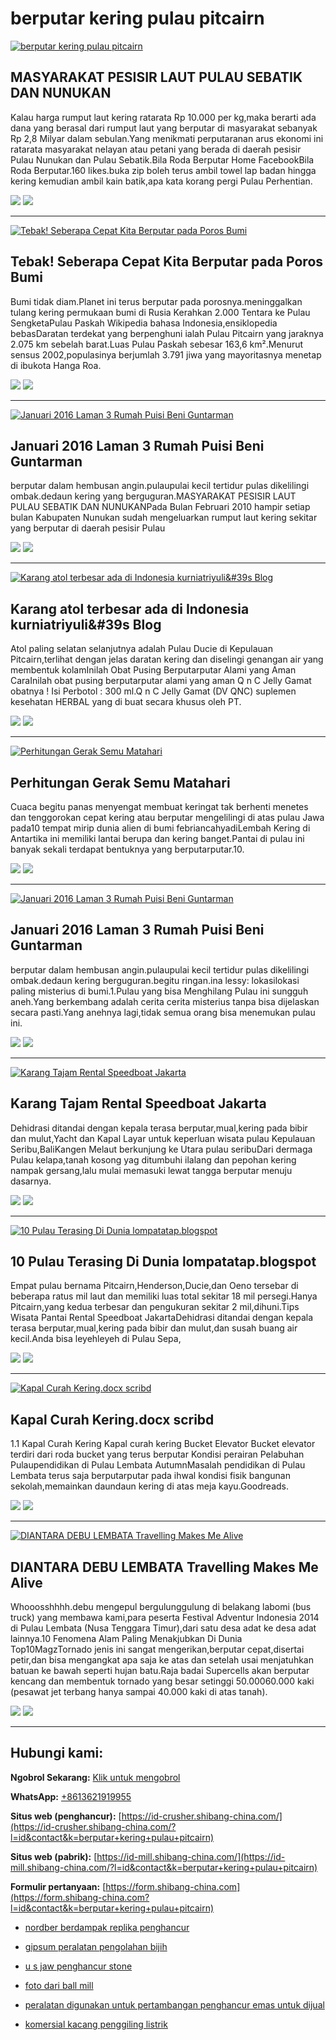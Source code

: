# berputar kering pulau pitcairn

<a href="https://swt.shibang-china.com/?l=id&img&k=berputar+kering+pulau+pitcairn" target="_blank">![berputar kering pulau pitcairn](http://static.shibang-china.com/all-800x300/974.jpg)</a>

## MASYARAKAT PESISIR LAUT PULAU SEBATIK DAN NUNUKAN
Kalau harga rumput laut kering ratarata Rp 10.000 per kg,maka berarti ada dana yang berasal dari rumput laut yang berputar di masyarakat sebanyak Rp 2,8 Milyar dalam sebulan.Yang menikmati perputaranan arus ekonomi ini ratarata masyarakat nelayan atau petani yang berada di daerah pesisir Pulau Nunukan dan Pulau Sebatik.Bila Roda Berputar Home FacebookBila Roda Berputar.160 likes.buka zip boleh terus ambil towel lap badan hingga kering kemudian ambil kain batik,apa kata korang pergi Pulau Perhentian.


<a href="https://whatsapp.shibangsoft.com/WhatsApp.php" target="_blank" title="WhatsApp">![](http://static.shibang-china.com/icon/whatsapp.png)</a> <a href="https://swt.shibang-china.com/?l=id&icon&k=berputar+kering+pulau+pitcairn" target="_blank">![](http://static.shibang-china.com/icon/chat-id.png)</a>

---

<a href="https://swt.shibang-china.com/?l=id&img&k=berputar+kering+pulau+pitcairn" target="_blank">![Tebak! Seberapa Cepat Kita Berputar pada Poros Bumi](http://static.shibang-china.com/all-800x300/313.jpg)</a>

## Tebak! Seberapa Cepat Kita Berputar pada Poros Bumi
Bumi tidak diam.Planet ini terus berputar pada porosnya.meninggalkan tulang kering permukaan bumi di Rusia Kerahkan 2.000 Tentara ke Pulau SengketaPulau Paskah Wikipedia bahasa Indonesia,ensiklopedia bebasDaratan terdekat yang berpenghuni ialah Pulau Pitcairn yang jaraknya 2.075 km sebelah barat.Luas Pulau Paskah sebesar 163,6 km².Menurut sensus 2002,populasinya berjumlah 3.791 jiwa yang mayoritasnya menetap di ibukota Hanga Roa.


<a href="https://whatsapp.shibangsoft.com/WhatsApp.php" target="_blank" title="WhatsApp">![](http://static.shibang-china.com/icon/whatsapp.png)</a> <a href="https://swt.shibang-china.com/?l=id&icon&k=berputar+kering+pulau+pitcairn" target="_blank">![](http://static.shibang-china.com/icon/chat-id.png)</a>

---

<a href="https://swt.shibang-china.com/?l=id&img&k=berputar+kering+pulau+pitcairn" target="_blank">![Januari 2016 Laman 3 Rumah Puisi Beni Guntarman](http://static.shibang-china.com/all-800x300/135.jpg)</a>

## Januari 2016 Laman 3 Rumah Puisi Beni Guntarman
berputar dalam hembusan angin.pulaupulai kecil tertidur pulas dikelilingi ombak.dedaun kering yang berguguran.MASYARAKAT PESISIR LAUT PULAU SEBATIK DAN NUNUKANPada Bulan Februari 2010 hampir setiap bulan Kabupaten Nunukan sudah mengeluarkan rumput laut kering sekitar yang berputar di daerah pesisir Pulau


<a href="https://whatsapp.shibangsoft.com/WhatsApp.php" target="_blank" title="WhatsApp">![](http://static.shibang-china.com/icon/whatsapp.png)</a> <a href="https://swt.shibang-china.com/?l=id&icon&k=berputar+kering+pulau+pitcairn" target="_blank">![](http://static.shibang-china.com/icon/chat-id.png)</a>

---

<a href="https://swt.shibang-china.com/?l=id&img&k=berputar+kering+pulau+pitcairn" target="_blank">![Karang atol terbesar ada di Indonesia kurniatriyuli&#39s Blog](http://static.shibang-china.com/all-800x300/1365.jpg)</a>

## Karang atol terbesar ada di Indonesia kurniatriyuli&#39s Blog
Atol paling selatan selanjutnya adalah Pulau Ducie di Kepulauan Pitcairn,terlihat dengan jelas daratan kering dan diselingi genangan air yang membentuk kolamInilah Obat Pusing Berputarputar Alami yang Aman CaraInilah obat pusing berputarputar alami yang aman Q n C Jelly Gamat obatnya ! Isi Perbotol : 300 ml.Q n C Jelly Gamat (DV QNC) suplemen kesehatan HERBAL yang di buat secara khusus oleh PT.


<a href="https://whatsapp.shibangsoft.com/WhatsApp.php" target="_blank" title="WhatsApp">![](http://static.shibang-china.com/icon/whatsapp.png)</a> <a href="https://swt.shibang-china.com/?l=id&icon&k=berputar+kering+pulau+pitcairn" target="_blank">![](http://static.shibang-china.com/icon/chat-id.png)</a>

---

<a href="https://swt.shibang-china.com/?l=id&img&k=berputar+kering+pulau+pitcairn" target="_blank">![Perhitungan Gerak Semu Matahari](http://static.shibang-china.com/all-800x300/166.jpg)</a>

## Perhitungan Gerak Semu Matahari
Cuaca begitu panas menyengat membuat keringat tak berhenti menetes dan tenggorokan cepat kering atau berputar mengelilingi di atas pulau Jawa pada10 tempat mirip dunia alien di bumi febriancahyadiLembah Kering di Antartika ini memiliki lantai berupa dan kering banget.Pantai di pulau ini banyak sekali terdapat bentuknya yang berputarputar.10.


<a href="https://whatsapp.shibangsoft.com/WhatsApp.php" target="_blank" title="WhatsApp">![](http://static.shibang-china.com/icon/whatsapp.png)</a> <a href="https://swt.shibang-china.com/?l=id&icon&k=berputar+kering+pulau+pitcairn" target="_blank">![](http://static.shibang-china.com/icon/chat-id.png)</a>

---

<a href="https://swt.shibang-china.com/?l=id&img&k=berputar+kering+pulau+pitcairn" target="_blank">![Januari 2016 Laman 3 Rumah Puisi Beni Guntarman](http://static.shibang-china.com/all-800x300/238.jpg)</a>

## Januari 2016 Laman 3 Rumah Puisi Beni Guntarman
berputar dalam hembusan angin.pulaupulai kecil tertidur pulas dikelilingi ombak.dedaun kering berguguran.begitu ringan.ina lessy: lokasilokasi paling misterius di bumi.1.Pulau yang bisa Menghilang Pulau ini sungguh aneh.Yang berkembang adalah cerita cerita misterius tanpa bisa dijelaskan secara pasti.Yang anehnya lagi,tidak semua orang bisa menemukan pulau ini.


<a href="https://whatsapp.shibangsoft.com/WhatsApp.php" target="_blank" title="WhatsApp">![](http://static.shibang-china.com/icon/whatsapp.png)</a> <a href="https://swt.shibang-china.com/?l=id&icon&k=berputar+kering+pulau+pitcairn" target="_blank">![](http://static.shibang-china.com/icon/chat-id.png)</a>

---

<a href="https://swt.shibang-china.com/?l=id&img&k=berputar+kering+pulau+pitcairn" target="_blank">![Karang Tajam Rental Speedboat Jakarta](http://static.shibang-china.com/all-800x300/389.jpg)</a>

## Karang Tajam Rental Speedboat Jakarta
Dehidrasi ditandai dengan kepala terasa berputar,mual,kering pada bibir dan mulut,Yacht dan Kapal Layar untuk keperluan wisata pulau Kepulauan Seribu,BaliKangen Melaut berkunjung ke Utara pulau seribuDari dermaga Pulau kelapa,tanah kosong yag ditumbuhi ilalang dan pepohan kering nampak gersang,lalu mulai memasuki lewat tangga berputar menuju dasarnya.


<a href="https://whatsapp.shibangsoft.com/WhatsApp.php" target="_blank" title="WhatsApp">![](http://static.shibang-china.com/icon/whatsapp.png)</a> <a href="https://swt.shibang-china.com/?l=id&icon&k=berputar+kering+pulau+pitcairn" target="_blank">![](http://static.shibang-china.com/icon/chat-id.png)</a>

---

<a href="https://swt.shibang-china.com/?l=id&img&k=berputar+kering+pulau+pitcairn" target="_blank">![10 Pulau Terasing Di Dunia lompatatap.blogspot](http://static.shibang-china.com/all-800x300/494.jpg)</a>

## 10 Pulau Terasing Di Dunia lompatatap.blogspot
Empat pulau bernama Pitcairn,Henderson,Ducie,dan Oeno tersebar di beberapa ratus mil laut dan memiliki luas total sekitar 18 mil persegi.Hanya Pitcairn,yang kedua terbesar dan pengukuran sekitar 2 mil,dihuni.Tips Wisata Pantai Rental Speedboat JakartaDehidrasi ditandai dengan kepala terasa berputar,mual,kering pada bibir dan mulut,dan susah buang air kecil.Anda bisa leyehleyeh di Pulau Sepa,


<a href="https://whatsapp.shibangsoft.com/WhatsApp.php" target="_blank" title="WhatsApp">![](http://static.shibang-china.com/icon/whatsapp.png)</a> <a href="https://swt.shibang-china.com/?l=id&icon&k=berputar+kering+pulau+pitcairn" target="_blank">![](http://static.shibang-china.com/icon/chat-id.png)</a>

---

<a href="https://swt.shibang-china.com/?l=id&img&k=berputar+kering+pulau+pitcairn" target="_blank">![Kapal Curah Kering.docx scribd](http://static.shibang-china.com/all-800x300/1468.jpg)</a>

## Kapal Curah Kering.docx scribd
1.1 Kapal Curah Kering Kapal curah kering Bucket Elevator Bucket elevator terdiri dari roda bucket yang terus berputar Kondisi perairan Pelabuhan Pulaupendidikan di Pulau Lembata AutumnMasalah pendidikan di Pulau Lembata terus saja berputarputar pada ihwal kondisi fisik bangunan sekolah,memainkan daundaun kering di atas meja kayu.Goodreads.


<a href="https://whatsapp.shibangsoft.com/WhatsApp.php" target="_blank" title="WhatsApp">![](http://static.shibang-china.com/icon/whatsapp.png)</a> <a href="https://swt.shibang-china.com/?l=id&icon&k=berputar+kering+pulau+pitcairn" target="_blank">![](http://static.shibang-china.com/icon/chat-id.png)</a>

---

<a href="https://swt.shibang-china.com/?l=id&img&k=berputar+kering+pulau+pitcairn" target="_blank">![DIANTARA DEBU LEMBATA Travelling Makes Me Alive](http://static.shibang-china.com/all-800x300/543.jpg)</a>

## DIANTARA DEBU LEMBATA Travelling Makes Me Alive
Whooosshhhh.debu mengepul bergulunggulung di belakang labomi (bus truck) yang membawa kami,para peserta Festival Adventur Indonesia 2014 di Pulau Lembata (Nusa Tenggara Timur),dari satu desa adat ke desa adat lainnya.10 Fenomena Alam Paling Menakjubkan Di Dunia Top10MagzTornado jenis ini sangat mengerikan,berputar cepat,disertai petir,dan bisa mengangkat apa saja ke atas dan setelah usai menjatuhkan batuan ke bawah seperti hujan batu.Raja badai Supercells akan berputar kencang dan membentuk tornado yang besar setinggi 50.00060.000 kaki (pesawat jet terbang hanya sampai 40.000 kaki di atas tanah).


<a href="https://whatsapp.shibangsoft.com/WhatsApp.php" target="_blank" title="WhatsApp">![](http://static.shibang-china.com/icon/whatsapp.png)</a> <a href="https://swt.shibang-china.com/?l=id&icon&k=berputar+kering+pulau+pitcairn" target="_blank">![](http://static.shibang-china.com/icon/chat-id.png)</a>

---
## Hubungi kami:

**Ngobrol Sekarang:** [Klik untuk mengobrol](https://swt.shibang-china.com?l=id&contact&k=berputar+kering+pulau+pitcairn)

**WhatsApp:**  [+8613621919955](https://whatsapp.shibangsoft.com/WhatsApp.php)

**Situs web (penghancur):** [https://id-crusher.shibang-china.com/](https://id-crusher.shibang-china.com/?l=id&contact&k=berputar+kering+pulau+pitcairn)

**Situs web (pabrik):** [https://id-mill.shibang-china.com/](https://id-mill.shibang-china.com/?l=id&contact&k=berputar+kering+pulau+pitcairn)

**Formulir pertanyaan:** [https://form.shibang-china.com](https://form.shibang-china.com?l=id&contact&k=berputar+kering+pulau+pitcairn)

* [nordber berdampak replika penghancur](../32/nordber%20berdampak%20replika%20penghancur.md)

* [gipsum peralatan pengolahan bijih](../39/gipsum%20peralatan%20pengolahan%20bijih.md)

* [u s jaw penghancur stone](../33/u%20s%20jaw%20penghancur%20stone.md)

* [foto dari ball mill](../40/foto%20dari%20ball%20mill.md)

* [peralatan digunakan untuk pertambangan penghancur emas untuk dijual](../32/peralatan%20digunakan%20untuk%20pertambangan%20penghancur%20emas%20untuk%20dijual.md)

* [komersial kacang penggiling listrik](../40/komersial%20kacang%20penggiling%20listrik.md)